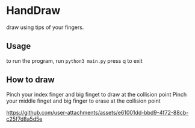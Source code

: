 # HandDraw
draw using tips of your fingers.
## Usage
to run the program, run 
`python3 main.py`
press q to exit
## How to draw
Pinch your index finger and big finget to draw at the collision point
Pinch your middle finget and big finger to erase at the collision point


https://github.com/user-attachments/assets/e61001dd-bbd9-4f72-88cb-c25f7d8a5d5e

